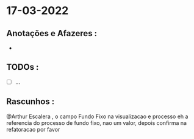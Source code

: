 # 17-03-2022



## Anotações e Afazeres :
- 


## TODOs :
- [ ] ...



## Rascunhos :

@Arthur Escalera , o campo Fundo Fixo na visualizacao e processo eh a referencia do processo de fundo fixo, nao um valor, depois confirma na refatoracao por favor